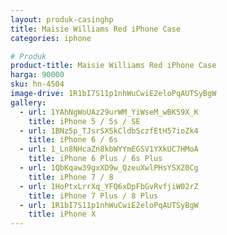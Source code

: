 ```yaml
---
layout: produk-casinghp
title: Maisie Williams Red iPhone Case
categories: iphone

# Produk
product-title: Maisie Williams Red iPhone Case
harga: 90000
sku: hn-4504
image-drive: 1R1bI7S11p1nhWuCwiE2eloPqAUTSyBgW
gallery:
  - url: 1YAhNgWoUAz29urWM_YiWseM_wBK59X_K
    title: iPhone 5 / 5s / SE
  - url: 1BNz5p_TJsrSXSkCldbSczfEtH57ioZk4
    title: iPhone 6 / 6s
  - url: 1_Ln8NHcaZn8kbWYYmEGSV1YXkUC7HMoA
    title: iPhone 6 Plus / 6s Plus
  - url: 1QbKqaw39gxXD9w_QzeuXwlPHsYSXZ0Cg
    title: iPhone 7 / 8
  - url: 1HoPtxLrrXq_YFQ6xDpFbGvRvfjiW02rZ
    title: iPhone 7 Plus / 8 Plus
  - url: 1R1bI7S11p1nhWuCwiE2eloPqAUTSyBgW
    title: iPhone X
---
```

